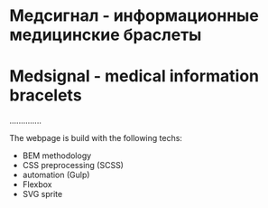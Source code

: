 # Медсигнал - информационные медицинские браслеты

# Medsignal - medical information bracelets

..............

The webpage is build with the following techs:

* BEM methodology
* CSS preprocessing (SCSS)
* automation (Gulp)
* Flexbox
* SVG sprite
